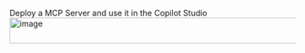 Deploy a MCP Server and use it in the Copilot Studio 
<img width="543" height="46" alt="image" src="https://github.com/user-attachments/assets/a5ce1d2d-89b1-495b-bfcd-9c83c9a80ed1" />

